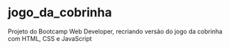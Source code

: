 # jogo_da_cobrinha
Projeto do Bootcamp Web Developer, recriando versão do jogo da cobrinha com HTML, CSS e JavaScript
